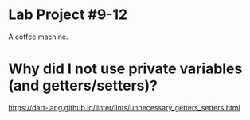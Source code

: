 # Lab Project #9-12
A coffee machine.
# Why did I not use private variables (and getters/setters)?
https://dart-lang.github.io/linter/lints/unnecessary_getters_setters.html